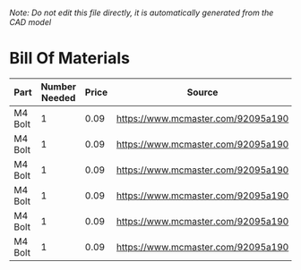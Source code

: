 ###### Note: Do not edit this file directly, it is automatically generated from the CAD model 
# Bill Of Materials 
 |Part|Number Needed|Price|Source| 
 |----|----------|-----|-----|
|M4 Bolt|1|0.09|https://www.mcmaster.com/92095a190|
|M4 Bolt|1|0.09|https://www.mcmaster.com/92095a190|
|M4 Bolt|1|0.09|https://www.mcmaster.com/92095a190|
|M4 Bolt|1|0.09|https://www.mcmaster.com/92095a190|
|M4 Bolt|1|0.09|https://www.mcmaster.com/92095a190|
|M4 Bolt|1|0.09|https://www.mcmaster.com/92095a190|